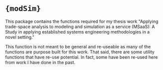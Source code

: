 # `{modSim}`

This package contains the functions required for my thesis work "Applying trade-space analysis to modeling and simulation as a service (MSaaS): A Study in applying established systems engineering methodologies in a novel setting."

This function is not meant to be general and re-useable as many of the functions are purpose built for this work. That said, there are some utility functions that have re-use potential. In fact, some have been re-used here from work I have done in the past.
